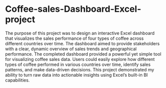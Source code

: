 # Coffee-sales-Dashboard-Excel-project
The purpose of this project was to design an interactive Excel dashboard that visualizes the sales performance of four types of coffee across different countries over time. The dashboard aimed to provide stakeholders with a clear, dynamic overview of sales trends and geographical performance. The completed dashboard provided a powerful yet simple tool for visualizing coffee sales data. Users could easily explore how different types of coffee performed in various countries over time, identify sales patterns, and make data-driven decisions. This project demonstrated my ability to turn raw data into actionable insights using Excel’s built-in BI capabilities.


